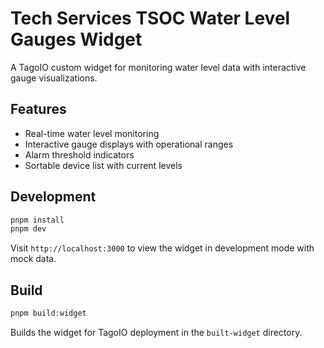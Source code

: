 # Tech Services TSOC Water Level Gauges Widget

A TagoIO custom widget for monitoring water level data with interactive gauge visualizations.

## Features

- Real-time water level monitoring
- Interactive gauge displays with operational ranges
- Alarm threshold indicators
- Sortable device list with current levels

## Development

```bash
pnpm install
pnpm dev
```

Visit `http://localhost:3000` to view the widget in development mode with mock data.

## Build

```bash
pnpm build:widget
```

Builds the widget for TagoIO deployment in the `built-widget` directory.
